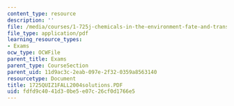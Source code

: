 ```yaml
---
content_type: resource
description: ''
file: /media/courses/1-725j-chemicals-in-the-environment-fate-and-transport-fall-2004/fdfd9c4041d30be5e07c26cf0d1766e5_1725QUIZ1FALL2004solutions.PDF
file_type: application/pdf
learning_resource_types:
- Exams
ocw_type: OCWFile
parent_title: Exams
parent_type: CourseSection
parent_uid: 11d9ac3c-2eab-097e-2f32-0359a8563140
resourcetype: Document
title: 1725QUIZ1FALL2004solutions.PDF
uid: fdfd9c40-41d3-0be5-e07c-26cf0d1766e5
---
```

